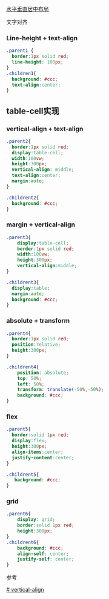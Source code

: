

[水平垂直居中布局](https://codepen.io/sumuyzzz/pen/NWXNwNQ)



文字对齐
### Line-height + text-align
```css
.parent1 {
  border:1px solid red;
  line-height: 100px;
}
.children1{
  background: #ccc;
  text-align:center;
}
```

## table-cell实现

### vertical-align + text-align
```css
.parent2{
  border:1px solid red;
  display:table-cell;
  width:100vw;
  height:300px;
  vertical-align: middle;
  text-align:center;
  margin:auto;
}

.childrent2{
  background: #ccc;
}
```
### margin + vertical-align

```css
.parent3{
    display:table-cell;
    border:1px solid red;
    width:100vw;
    height:300px;
    vertical-align:middle;
}

.childrent3{
  display:table;
  margin:auto;
  background: #ccc;
}
```
### absolute + transform
```css
.parent4{
  border:1px solid red;
  position:relative;
  height:300px;
}

.childrent4{
    position: absolute;
    top: 50%;
    left: 50%;
    transform: translate(-50%,-50%);
    background: #ccc;
}

```

### flex

```css
.parent5{
  border:solid 1px red;
  display:flex;
  height:300px;
  align-items:center;
  justify-content:center;
}

.childrent5{
   background: #ccc;
}


```


### grid
```css
.parent6{
    display: grid;
    border:solid 1px red;
    height:300px;
}
.childrent6{
    background: #ccc;
    align-self: center;
    justify-self: center;
}


```



参考

[# vertical-align](https://developer.mozilla.org/zh-CN/docs/Web/CSS/vertical-align)